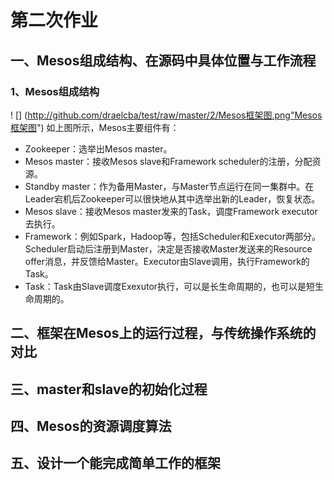 # 第二次作业

## 一、Mesos组成结构、在源码中具体位置与工作流程

### 1、Mesos组成结构
! [] (http://github.com/draelcba/test/raw/master/2/Mesos框架图.png"Mesos框架图")
如上图所示，Mesos主要组件有：

* Zookeeper：选举出Mesos master。
* Mesos master：接收Mesos slave和Framework scheduler的注册，分配资源。
* Standby master：作为备用Master，与Master节点运行在同一集群中。在Leader宕机后Zookeeper可以很快地从其中选举出新的Leader，恢复状态。
* Mesos slave：接收Mesos master发来的Task，调度Framework executor去执行。
* Framework：例如Spark，Hadoop等，包括Scheduler和Executor两部分。Scheduler启动后注册到Master，决定是否接收Master发送来的Resource offer消息，并反馈给Master。Executor由Slave调用，执行Framework的Task。
* Task：Task由Slave调度Exexutor执行，可以是长生命周期的，也可以是短生命周期的。

## 二、框架在Mesos上的运行过程，与传统操作系统的对比

## 三、master和slave的初始化过程

## 四、Mesos的资源调度算法

## 五、设计一个能完成简单工作的框架
